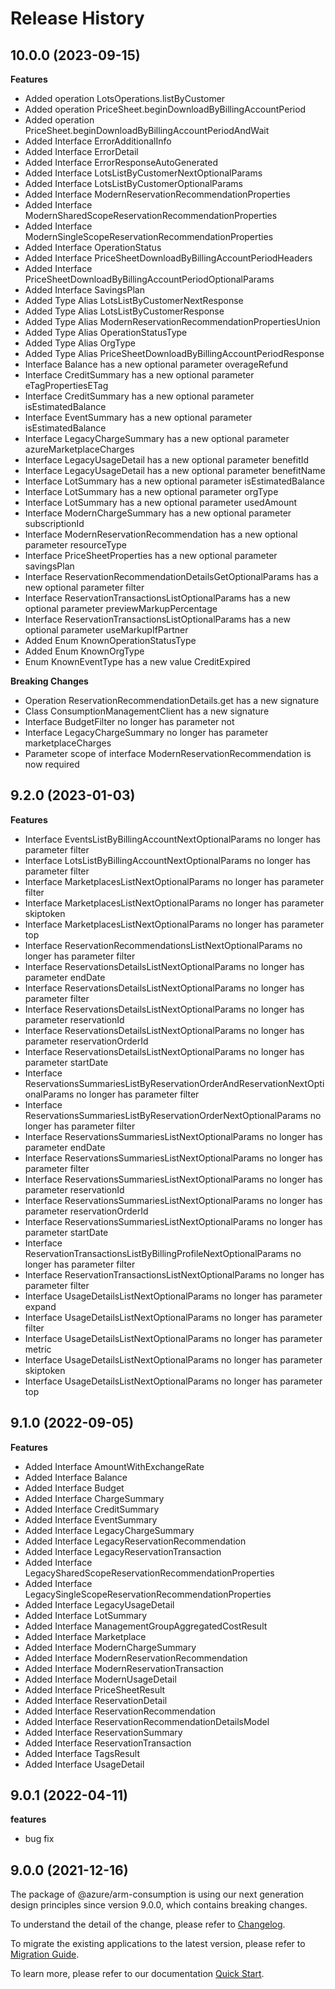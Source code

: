# Release History
    
## 10.0.0 (2023-09-15)
    
**Features**

  - Added operation LotsOperations.listByCustomer
  - Added operation PriceSheet.beginDownloadByBillingAccountPeriod
  - Added operation PriceSheet.beginDownloadByBillingAccountPeriodAndWait
  - Added Interface ErrorAdditionalInfo
  - Added Interface ErrorDetail
  - Added Interface ErrorResponseAutoGenerated
  - Added Interface LotsListByCustomerNextOptionalParams
  - Added Interface LotsListByCustomerOptionalParams
  - Added Interface ModernReservationRecommendationProperties
  - Added Interface ModernSharedScopeReservationRecommendationProperties
  - Added Interface ModernSingleScopeReservationRecommendationProperties
  - Added Interface OperationStatus
  - Added Interface PriceSheetDownloadByBillingAccountPeriodHeaders
  - Added Interface PriceSheetDownloadByBillingAccountPeriodOptionalParams
  - Added Interface SavingsPlan
  - Added Type Alias LotsListByCustomerNextResponse
  - Added Type Alias LotsListByCustomerResponse
  - Added Type Alias ModernReservationRecommendationPropertiesUnion
  - Added Type Alias OperationStatusType
  - Added Type Alias OrgType
  - Added Type Alias PriceSheetDownloadByBillingAccountPeriodResponse
  - Interface Balance has a new optional parameter overageRefund
  - Interface CreditSummary has a new optional parameter eTagPropertiesETag
  - Interface CreditSummary has a new optional parameter isEstimatedBalance
  - Interface EventSummary has a new optional parameter isEstimatedBalance
  - Interface LegacyChargeSummary has a new optional parameter azureMarketplaceCharges
  - Interface LegacyUsageDetail has a new optional parameter benefitId
  - Interface LegacyUsageDetail has a new optional parameter benefitName
  - Interface LotSummary has a new optional parameter isEstimatedBalance
  - Interface LotSummary has a new optional parameter orgType
  - Interface LotSummary has a new optional parameter usedAmount
  - Interface ModernChargeSummary has a new optional parameter subscriptionId
  - Interface ModernReservationRecommendation has a new optional parameter resourceType
  - Interface PriceSheetProperties has a new optional parameter savingsPlan
  - Interface ReservationRecommendationDetailsGetOptionalParams has a new optional parameter filter
  - Interface ReservationTransactionsListOptionalParams has a new optional parameter previewMarkupPercentage
  - Interface ReservationTransactionsListOptionalParams has a new optional parameter useMarkupIfPartner
  - Added Enum KnownOperationStatusType
  - Added Enum KnownOrgType
  - Enum KnownEventType has a new value CreditExpired

**Breaking Changes**

  - Operation ReservationRecommendationDetails.get has a new signature
  - Class ConsumptionManagementClient has a new signature
  - Interface BudgetFilter no longer has parameter not
  - Interface LegacyChargeSummary no longer has parameter marketplaceCharges
  - Parameter scope of interface ModernReservationRecommendation is now required
    
    
## 9.2.0 (2023-01-03)
    
**Features**

  - Interface EventsListByBillingAccountNextOptionalParams no longer has parameter filter
  - Interface LotsListByBillingAccountNextOptionalParams no longer has parameter filter
  - Interface MarketplacesListNextOptionalParams no longer has parameter filter
  - Interface MarketplacesListNextOptionalParams no longer has parameter skiptoken
  - Interface MarketplacesListNextOptionalParams no longer has parameter top
  - Interface ReservationRecommendationsListNextOptionalParams no longer has parameter filter
  - Interface ReservationsDetailsListNextOptionalParams no longer has parameter endDate
  - Interface ReservationsDetailsListNextOptionalParams no longer has parameter filter
  - Interface ReservationsDetailsListNextOptionalParams no longer has parameter reservationId
  - Interface ReservationsDetailsListNextOptionalParams no longer has parameter reservationOrderId
  - Interface ReservationsDetailsListNextOptionalParams no longer has parameter startDate
  - Interface ReservationsSummariesListByReservationOrderAndReservationNextOptionalParams no longer has parameter filter
  - Interface ReservationsSummariesListByReservationOrderNextOptionalParams no longer has parameter filter
  - Interface ReservationsSummariesListNextOptionalParams no longer has parameter endDate
  - Interface ReservationsSummariesListNextOptionalParams no longer has parameter filter
  - Interface ReservationsSummariesListNextOptionalParams no longer has parameter reservationId
  - Interface ReservationsSummariesListNextOptionalParams no longer has parameter reservationOrderId
  - Interface ReservationsSummariesListNextOptionalParams no longer has parameter startDate
  - Interface ReservationTransactionsListByBillingProfileNextOptionalParams no longer has parameter filter
  - Interface ReservationTransactionsListNextOptionalParams no longer has parameter filter
  - Interface UsageDetailsListNextOptionalParams no longer has parameter expand
  - Interface UsageDetailsListNextOptionalParams no longer has parameter filter
  - Interface UsageDetailsListNextOptionalParams no longer has parameter metric
  - Interface UsageDetailsListNextOptionalParams no longer has parameter skiptoken
  - Interface UsageDetailsListNextOptionalParams no longer has parameter top
    
    
## 9.1.0 (2022-09-05)
    
**Features**

  - Added Interface AmountWithExchangeRate
  - Added Interface Balance
  - Added Interface Budget
  - Added Interface ChargeSummary
  - Added Interface CreditSummary
  - Added Interface EventSummary
  - Added Interface LegacyChargeSummary
  - Added Interface LegacyReservationRecommendation
  - Added Interface LegacyReservationTransaction
  - Added Interface LegacySharedScopeReservationRecommendationProperties
  - Added Interface LegacySingleScopeReservationRecommendationProperties
  - Added Interface LegacyUsageDetail
  - Added Interface LotSummary
  - Added Interface ManagementGroupAggregatedCostResult
  - Added Interface Marketplace
  - Added Interface ModernChargeSummary
  - Added Interface ModernReservationRecommendation
  - Added Interface ModernReservationTransaction
  - Added Interface ModernUsageDetail
  - Added Interface PriceSheetResult
  - Added Interface ReservationDetail
  - Added Interface ReservationRecommendation
  - Added Interface ReservationRecommendationDetailsModel
  - Added Interface ReservationSummary
  - Added Interface ReservationTransaction
  - Added Interface TagsResult
  - Added Interface UsageDetail
    
## 9.0.1 (2022-04-11)

**features**

  - bug fix

## 9.0.0 (2021-12-16)

The package of @azure/arm-consumption is using our next generation design principles since version 9.0.0, which contains breaking changes.

To understand the detail of the change, please refer to [Changelog](https://aka.ms/js-track2-changelog).

To migrate the existing applications to the latest version, please refer to [Migration Guide](https://aka.ms/js-track2-migration-guide).

To learn more, please refer to our documentation [Quick Start](https://aka.ms/js-track2-quickstart).

